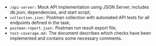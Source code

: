 - `/api-server:` Mock API implementation using JSON Server; includes db.json, dependencies, and start script;
- `collection.json:` Postman collection with automated API tests for all endpoints defined in the task;
- `postman-report.json:` Postman run result export file;
- `test-coverage.md:` The document describes which checks have been implemented and contains some necessary comments.